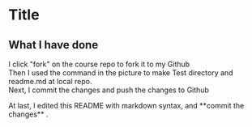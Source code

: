 # Title
## What I have done
<p> I click "fork" on the course repo to fork it to my Github</br>
Then I used the command in the picture to make Test directory and readme.md at local repo.<br>
Next, I commit the changes and push the changes to Github</p>
At last, I edited this README with markdown syntax, and  **commit the changes** .
